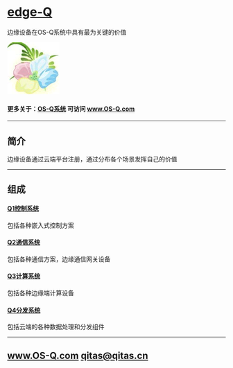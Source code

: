 ﻿
# [edge-Q](https://github.com/OS-Q/edge-Q) 

边缘设备在OS-Q系统中具有最为关键的价值

[![sites](OS-Q/OS-Q.png)](http://www.OS-Q.com)

#### 更多关于：[OS-Q系统](https://github.com/OS-Q/OS-Q) 可访问 www.OS-Q.com

---

## 简介

边缘设备通过云端平台注册，通过分布各个场景发挥自己的价值

---

## 组成

#### [Q1控制系统](https://github.com/OS-Q/Q1)

包括各种嵌入式控制方案

#### [Q2通信系统](https://github.com/OS-Q/Q2)

包括各种通信方案，边缘通信网关设备

#### [Q3计算系统](https://github.com/OS-Q/Q3)

包括各种边缘端计算设备

#### [Q4分发系统](https://github.com/OS-Q/Q4)

包括云端的各种数据处理和分发组件

---

##  www.OS-Q.com      qitas@qitas.cn

